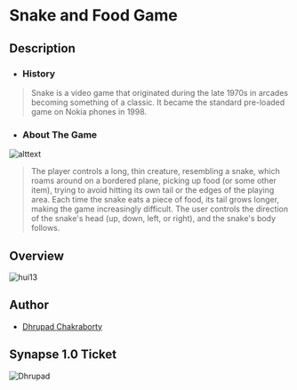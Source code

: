 # Snake and Food Game

## Description

- ### History

>Snake is a video game that originated during the late 1970s in arcades becoming
>something of a classic. It became the standard pre-loaded game
>on Nokia phones in 1998.

- ### About The Game

![alttext](https://encrypted-tbn0.gstatic.com/images?q=tbn:ANd9GcS6XOwozkfy8FChNRXyqygq6KaTKU9DyIuNbQ&usqp=CAU)
>The player controls a long, thin creature,
>resembling a snake, which roams around on
>a bordered plane, picking up food (or some
>other item), trying to avoid hitting its own tail
>or the edges of the playing area. Each time
>the snake eats a piece of food, its tail grows
>longer, making the game increasingly
>difficult. The user controls the direction of
>the snake's head (up, down, left, or right),
>and the snake's body follows.

## Overview

![hui13](https://user-images.githubusercontent.com/91726340/213928048-05ec8681-4cd7-4e63-a8a9-dcd3eef3b187.gif)

## Author

* [Dhrupad Chakraborty](https://github.com/dhrupad17)

## Synapse 1.0 Ticket

![Dhrupad](https://user-images.githubusercontent.com/91726340/211203653-48a1b4d7-c88e-4090-a59d-fd7e59dbe98d.png)


